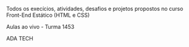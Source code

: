 Todos os execícios, atividades, desafios e projetos propostos no curso Front-End Estático (HTML e CSS)

Aulas ao vivo - Turma 1453

ADA TECH
